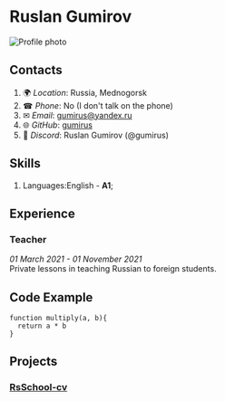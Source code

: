 # **Ruslan Gumirov**

![Profile photo](https://i.ibb.co/GMfLYh3/photo-2021-11-15-22-59-54-1.png)

## **Contacts**

1. &#127757; _Location_: Russia, Mednogorsk
2. &#9742; _Phone_: No (I don't talk on the phone)
3. &#9993; _Email_: gumirus@yandex.ru
4. &#127760; _GitHub_: [gumirus](https://github.com/gumirus)
5. &#128172; _Discord_: Ruslan Gumirov (@gumirus)

## **Skills**

1. Languages:English - **A1**;<br />

## **Experience**<br />

### **Teacher**<br />

_01 March 2021 - 01 November 2021_<br />
Private lessons in teaching Russian to foreign students.<br />

## **Code Example**

```
function multiply(a, b){
  return a * b
}
```

## **Projects**

### [RsSchool-cv](https://github.com/gumirus/rsschool-cv)
